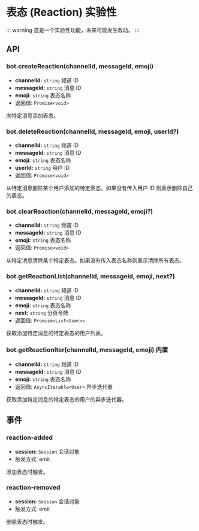 # 表态 (Reaction) <badge type="warning">实验性</badge>

::: warning
这是一个实验性功能，未来可能发生改动。
:::

## API

### bot.createReaction(channelId, messageId, emoji)

- **channelId:** `string` 频道 ID
- **messageId:** `string` 消息 ID
- **emoji:** `string` 表态名称
- 返回值: `Promise<void>`

向特定消息添加表态。

### bot.deleteReaction(channelId, messageId, emoji, userId?)

- **channelId:** `string` 频道 ID
- **messageId:** `string` 消息 ID
- **emoji:** `string` 表态名称
- **userId:** `string` 用户 ID
- 返回值: `Promise<void>`

从特定消息删除某个用户添加的特定表态。如果没有传入用户 ID 则表示删除自己的表态。

### bot.clearReaction(channelId, messageId, emoji?)

- **channelId:** `string` 频道 ID
- **messageId:** `string` 消息 ID
- **emoji:** `string` 表态名称
- 返回值: `Promise<void>`

从特定消息清除某个特定表态。如果没有传入表态名称则表示清除所有表态。

### bot.getReactionList(channelId, messageId, emoji, next?)

- **channelId:** `string` 频道 ID
- **messageId:** `string` 消息 ID
- **emoji:** `string` 表态名称
- **next:** `string` 分页令牌
- 返回值: `Promise<List<User>>`

获取添加特定消息的特定表态的用户列表。

### bot.getReactionIter(channelId, messageId, emoji) <badge>内置</badge>

- **channelId:** `string` 频道 ID
- **messageId:** `string` 消息 ID
- **emoji:** `string` 表态名称
- 返回值: `AsyncIterable<User>` 异步迭代器

获取添加特定消息的特定表态的用户的异步迭代器。

## 事件

### reaction-added

- **session:** `Session` 会话对象
- 触发方式: emit

添加表态时触发。

### reaction-removed

- **session:** `Session` 会话对象
- 触发方式: emit

删除表态时触发。
